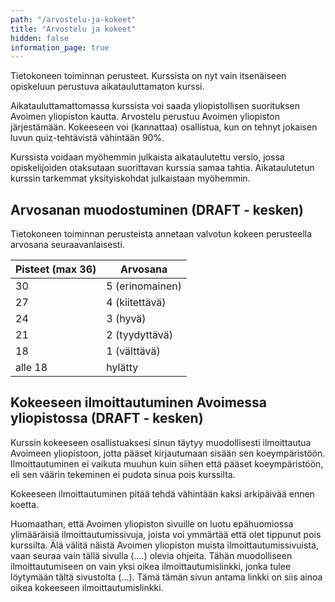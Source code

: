 ```yaml
---
path: "/arvostelu-ja-kokeet"
title: "Arvostelu ja kokeet"
hidden: false
information_page: true
---
```


Tietokoneen toiminnan perusteet. Kurssista on nyt vain itsenäiseen opiskeluun perustuva aikatauluttamaton kurssi. 

Aikatauluttamattomassa kurssista voi saada yliopistollisen suorituksen Avoimen yliopiston kautta. Arvostelu perustuu Avoimen yliopiston järjestämään. Kokeeseen voi (kannattaa) osallistua, kun on tehnyt jokaisen luvun quiz-tehtävistä vähintään 90%.

Kurssista voidaan myöhemmin julkaista aikataulutettu versio, jossa opiskelijoiden otaksutaan suorittavan kurssia samaa tahtia. Aikataulutetun kurssin tarkemmat yksityiskohdat julkaistaan myöhemmin.

## Arvosanan muodostuminen (DRAFT - kesken)

Tietokoneen toiminnan perusteista annetaan valvotun kokeen perusteella arvosana seuraavanlaisesti.

<table>
    <thead>
    <tr>
        <th>Pisteet (max 36)</th>
        <th>Arvosana</th>
    </tr>
    </thead>
    <tbody>
    <tr>
        <td>30</td>
        <td>5 (erinomainen)</td>
    </tr>
    <tr>
        <td>27</td>
        <td>4 (kiitettävä)</td>
    </tr>
    <tr>
        <td>24</td>
        <td>3 (hyvä)</td>
    </tr>
    <tr>
        <td>21</td>
        <td>2 (tyydyttävä)</td>
    </tr>
    <tr>
        <td>18</td>
        <td>1 (välttävä)</td>
    </tr>
    <tr>
        <td>alle 18</td>
        <td>hylätty</td>
    </tr>
    </tbody>
</table>

## Kokeeseen ilmoittautuminen Avoimessa yliopistossa (DRAFT - kesken)

Kurssin kokeeseen osallistuaksesi sinun täytyy muodollisesti ilmoittautua Avoimeen yliopistoon, jotta pääset kirjautumaan sisään sen koeympäristöön. Ilmoittautuminen ei vaikuta muuhun kuin siihen että pääset koeympäristöön, eli sen väärin tekeminen ei pudota sinua pois kurssilta.

Kokeeseen ilmoittautuminen pitää tehdä vähintään kaksi arkipäivää ennen koetta. 

Huomaathan, että Avoimen yliopiston sivuille on luotu epähuomiossa ylimääräisiä ilmoittautumissivuja, joista voi ymmärtää että olet tippunut pois kurssilta. Älä välitä näistä Avoimen yliopiston muista ilmoittautumissivuista, vaan seuraa vain tällä sivulla (....) olevia ohjeita. Tähän muodolliseen ilmoittautumiseen on vain yksi oikea ilmoittautumislinkki, jonka tulee löytymään tältä sivustolta (...). Tämä tämän sivun antama linkki on siis ainoa oikea kokeeseen ilmoittautumislinkki.
